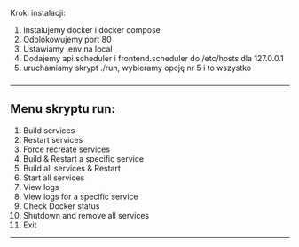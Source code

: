 Kroki instalacji:
1. Instalujemy docker i docker compose
2. Odblokowujemy port 80
3. Ustawiamy .env na local
4. Dodajemy api.scheduler i frontend.scheduler do /etc/hosts dla 127.0.0.1
5. uruchamiamy skrypt ./run, wybieramy opcję nr 5 i to wszystko

###

--------------------------------
Menu skryptu run:
--------------------------------
1) Build services
2) Restart services
3) Force recreate services
4) Build & Restart a specific service
5) Build all services & Restart
6) Start all services
7) View logs
8) View logs for a specific service
9) Check Docker status
10) Shutdown and remove all services
11) Exit
--------------------------------



